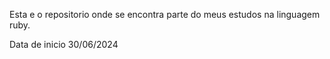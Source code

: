 Esta e o repositorio onde se encontra parte do meus estudos na linguagem ruby.

Data de inicio 30/06/2024
